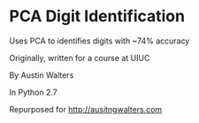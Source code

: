 PCA Digit Identification
====

Uses PCA to identifies digits with ~74%	accuracy

Originally, written for a course at UIUC

By Austin Walters

In Python 2.7

Repurposed for http://ausitngwalters.com
